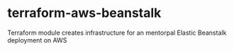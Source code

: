 # terraform-aws-beanstalk

Terraform module creates infrastructure for an mentorpal Elastic Beanstalk deployment on AWS
